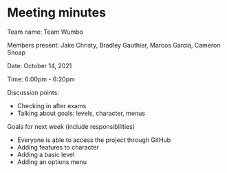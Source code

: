 # Meeting minutes

Team name: Team Wumbo 

Members present: Jake Christy, Bradley Gauthier, Marcos Garcia, Cameron Snoap

Date: October 14, 2021

Time: 6:00pm - 6:20pm

Discussion points: 
* Checking in after exams
* Talking about goals: levels, character, menus


Goals for next week (include responsibilities)
* Everyone is able to access the project through GitHub
* Adding features to character
* Adding a basic level
* Adding an options menu
